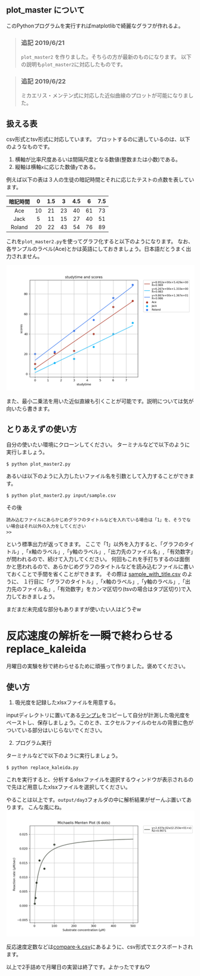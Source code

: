 ## plot_master について

このPythonプログラムを実行すればmatplotlibで綺麗なグラフが作れるよ。

>  ### 追記 2019/6/21
> `plot_master2` を作りました。そちらの方が最新のものになります。
> 以下の説明も`plot_master2`に対応したものです。

> ### 追記 2019/6/22
> ミカエリス・メンテン式に対応した近似曲線のプロットが可能になりました。

## 扱える表
csv形式とtsv形式に対応しています。
プロットするのに適しているのは、以下のようなものです。

1. 横軸が比率尺度あるいは間隔尺度となる数値(整数または小数)である。
2. 縦軸は横軸`x`に応じた数値`y`である。

例えば以下の表は３人の生徒の暗記時間とそれに応じたテストの点数を表しています。

|暗記時間|0|1.5|3|4.5|6|7.5|
|:---:|:---:|:---:|:---:|:---:|:---:|:---:|
|Ace|10|21|23|40|61|73|
|Jack|5|11|15|27|40|51|
|Roland|20|22|43|54|76|89|

これを`plot_master2.py`を使ってグラフ化すると以下のようになります。
なお、各サンプルのラベル(Ace)とかは英語にしておきましょう。日本語だとうまく出力されません。

![サンプル](https://github.com/utp2018th/plot-graph/blob/master/output/sample_with_title.png)

また、最小二乗法を用いた近似直線も引くことが可能です。説明については気が向いたら書きます。

## とりあえずの使い方
自分の使いたい環境にクローンしてください。
ターミナルなどで以下のように実行しましょう。

```
$ python plot_master2.py
```

あるいは以下のように入力したいファイル名を引数として入力することができます。

```
$ python plot_master2.py input/sample.csv
```

その後
```
読み込むファイルにあらかじめグラフのタイトルなどを入れている場合は「1」を、そうでない場合はそれ以外の入力をしてください
>>
```
という標準出力が返ってきます。
ここで「1」以外を入力すると、「グラフのタイトル」,「x軸のラベル」,「y軸のラベル」,「出力先のファイル名」,「有効数字」が問われるので、続けて入力してください。
何回もこれを手打ちするのは面倒かと思われるので、あらかじめグラフのタイトルなどを読み込むファイルに書いておくことで手間を省くことができます。
その際は [sample_with_title.csv](https://github.com/utp2018th/plot-graph/blob/master/input/sample_with_title.csv) のように、
１行目に「グラフのタイトル」,「x軸のラベル」,「y軸のラベル」,「出力先のファイル名」,「有効数字」をカンマ区切り(tsvの場合はタブ区切り)で入力しておきましょう。

まだまだ未完成な部分もありますが使いたい人はどうぞw


# 反応速度の解析を一瞬で終わらせる **replace_kaleida**

月曜日の実験を秒で終わらせるために頑張って作りました。褒めてください。

## 使い方

1. 吸光度を記録したxlsxファイルを用意する。

inputディレクトリに置いてある[テンプレ](https://github.com/utp2018th/plot-graph/blob/master/input/template-day3.xlsx)をコピーして自分が計測した吸光度をペーストし、保存しましょう。このとき、エクセルファイルのセルの背景に色がついている部分はいじらないでください。

2. プログラム実行

ターミナルなどで以下のように実行しましょう。

```
$ python replace_kaleida.py
```

これを実行すると、分析するxlsxファイルを選択するウィンドウが表示されるので先ほど用意したxlsxファイルを選択してください。

やることは以上です。`output/day3`フォルダの中に解析結果がぜーんぶ置いてあります。
こんな風にね。
![サンプル](https://github.com/utp2018th/plot-graph/blob/finish-all/output/day3/MichaelisMenten6.png)


反応速度定数などは[compare-k.csv](https://github.com/utp2018th/plot-graph/blob/master/output/day3/compare-k.csv)にあるように、csv形式でエクスポートされます。

以上で2手詰めで月曜日の実習は終了です。よかったですね♡
